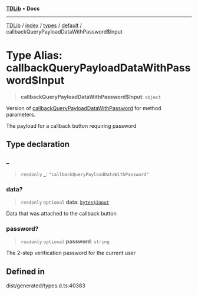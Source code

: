 [**TDLib**](../../../../../../README.md) • **Docs**

***

[TDLib](../../../../../../modules.md) / [index](../../../../../README.md) / [types](../../../README.md) / [default](../README.md) / callbackQueryPayloadDataWithPassword$Input

# Type Alias: callbackQueryPayloadDataWithPassword$Input

> **callbackQueryPayloadDataWithPassword$Input**: `object`

Version of [callbackQueryPayloadDataWithPassword](callbackQueryPayloadDataWithPassword.md) for method parameters.

The payload for a callback button requiring password

## Type declaration

### \_

> `readonly` **\_**: `"callbackQueryPayloadDataWithPassword"`

### data?

> `readonly` `optional` **data**: [`bytes$Input`](bytes$Input.md)

Data that was attached to the callback button

### password?

> `readonly` `optional` **password**: `string`

The 2-step verification password for the current user

## Defined in

dist/generated/types.d.ts:40383
